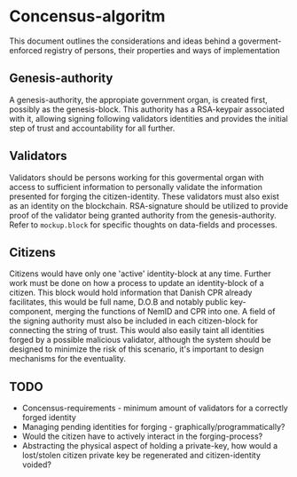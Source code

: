 # Concensus-algoritm
This document outlines the considerations and ideas behind a goverment-enforced registry of persons, their properties and ways of implementation

## Genesis-authority
A genesis-authority, the appropiate government organ, is created first, possibly as the genesis-block. 
This authority has a RSA-keypair associated with it, allowing signing following validators identities and provides the initial step of trust and accountability for all further.

## Validators
Validators should be persons working for this govermental organ with access to sufficient information to personally validate the information presented for forging the citizen-identity. These validators must also exist as an identity on the blockchain. RSA-signature should be utilized to provide proof of the validator being granted authority from the genesis-authority. Refer to `mockup.block` for specific thoughts on data-fields and processes.

## Citizens
Citizens would have only one 'active' identity-block at any time. Further work must be done on how a process to update an identity-block of a citizen. This block would hold information that Danish CPR already facilitates, this would be full name, D.O.B and notably public key-component, merging the functions of NemID and CPR into one. A field of the signing authority must also be included in each citizen-block for connecting the string of trust. This would also easily taint all identities forged by a possible malicious validator, although the system should be designed to minimize the risk of this scenario, it's important to design mechanisms for the eventuality.

## TODO
- Concensus-requirements - minimum amount of validators for a correctly forged identity
- Managing pending identities for forging - graphically/programmatically?
- Would the citizen have to actively interact in the forging-process?
- Abstracting the physical aspect of holding a private-key, how would a lost/stolen citizen private key be regenerated and citizen-identity voided?
